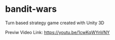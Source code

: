 # bandit-wars
Turn based strategy game created with Unity 3D

Previw Video Link: https://youtu.be/1cwKqWYnVNY

